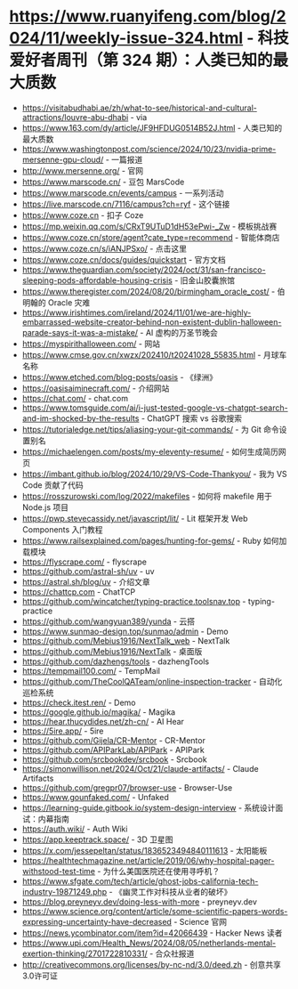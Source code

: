 # https://www.ruanyifeng.com/blog/2024/11/weekly-issue-324.html - 科技爱好者周刊（第 324 期）：人类已知的最大质数

- https://visitabudhabi.ae/zh/what-to-see/historical-and-cultural-attractions/louvre-abu-dhabi - via
- https://www.163.com/dy/article/JF9HFDUG0514B52J.html - 人类已知的最大质数
- https://www.washingtonpost.com/science/2024/10/23/nvidia-prime-mersenne-gpu-cloud/ - 一篇报道
- http://www.mersenne.org/ - 官网
- https://www.marscode.cn/ - 豆包 MarsCode
- https://www.marscode.cn/events/campus - 一系列活动
- https://live.marscode.cn/7116/campus?ch=ryf - 这个链接
- https://www.coze.cn - 扣子 Coze
- https://mp.weixin.qq.com/s/CRxT9UTuD1dH53ePwi-_Zw - 模板挑战赛
- https://www.coze.cn/store/agent?cate_type=recommend - 智能体商店
- https://www.coze.cn/s/iANJPSxo/ - 点击这里
- https://www.coze.cn/docs/guides/quickstart - 官方文档
- https://www.theguardian.com/society/2024/oct/31/san-francisco-sleeping-pods-affordable-housing-crisis - 旧金山胶囊旅馆
- https://www.theregister.com/2024/08/20/birmingham_oracle_cost/ - 伯明翰的 Oracle 灾难
- https://www.irishtimes.com/ireland/2024/11/01/we-are-highly-embarrassed-website-creator-behind-non-existent-dublin-halloween-parade-says-it-was-a-mistake/ - AI 虚构的万圣节晚会
- https://myspirithalloween.com/ - 网站
- https://www.cmse.gov.cn/xwzx/202410/t20241028_55835.html - 月球车名称
- https://www.etched.com/blog-posts/oasis - 《绿洲》
- https://oasisaiminecraft.com/ - 介绍网站
- https://chat.com/ - chat.com
- https://www.tomsguide.com/ai/i-just-tested-google-vs-chatgpt-search-and-im-shocked-by-the-results - ChatGPT 搜索 vs 谷歌搜索
- https://tutorialedge.net/tips/aliasing-your-git-commands/ - 为 Git 命令设置别名
- https://michaelengen.com/posts/my-eleventy-resume/ - 如何生成简历网页
- https://imbant.github.io/blog/2024/10/29/VS-Code-Thankyou/ - 我为 VS Code 贡献了代码
- https://rosszurowski.com/log/2022/makefiles - 如何将 makefile 用于 Node.js 项目
- https://pwp.stevecassidy.net/javascript/lit/ - Lit 框架开发 Web Components 入门教程
- https://www.railsexplained.com/pages/hunting-for-gems/ - Ruby 如何加载模块
- https://flyscrape.com/ - flyscrape
- https://github.com/astral-sh/uv - uv
- https://astral.sh/blog/uv - 介绍文章
- https://chattcp.com - ChatTCP
- https://github.com/wincatcher/typing-practice.toolsnav.top - typing-practice
- https://github.com/wangyuan389/yunda - 云搭
- https://www.sunmao-design.top/sunmao/admin - Demo
- https://github.com/Mebius1916/NextTalk_web - NextTalk
- https://github.com/Mebius1916/NextTalk - 桌面版
- https://github.com/dazhengs/tools - dazhengTools
- https://tempmail100.com/ - TempMail
- https://github.com/TheCoolQATeam/online-inspection-tracker - 自动化巡检系统
- https://check.itest.ren/ - Demo
- https://google.github.io/magika/ - Magika
- https://hear.thucydides.net/zh-cn/ - AI Hear
- https://5ire.app/ - 5ire
- https://github.com/Gijela/CR-Mentor - CR-Mentor
- https://github.com/APIParkLab/APIPark - APIPark
- https://github.com/srcbookdev/srcbook - Srcbook
- https://simonwillison.net/2024/Oct/21/claude-artifacts/ - Claude Artifacts
- https://github.com/gregpr07/browser-use - Browser-Use
- https://www.gounfaked.com/ - Unfaked
- https://learning-guide.gitbook.io/system-design-interview - 系统设计面试：内幕指南
- https://auth.wiki/ - Auth Wiki
- https://app.keeptrack.space/ - 3D 卫星图
- https://x.com/jessepeltan/status/1836523494840111613 - 太阳能板
- https://healthtechmagazine.net/article/2019/06/why-hospital-pager-withstood-test-time - 为什么美国医院还在使用寻呼机？
- https://www.sfgate.com/tech/article/ghost-jobs-california-tech-industry-19871249.php - 《幽灵工作对科技从业者的破坏》
- https://blog.preyneyv.dev/doing-less-with-more - preyneyv.dev
- https://www.science.org/content/article/some-scientific-papers-words-expressing-uncertainty-have-decreased - Science 官网
- https://news.ycombinator.com/item?id=42066439 - Hacker News 读者
- https://www.upi.com/Health_News/2024/08/05/netherlands-mental-exertion-thinking/2701722810331/ - 合众社报道
- http://creativecommons.org/licenses/by-nc-nd/3.0/deed.zh - 创意共享3.0许可证